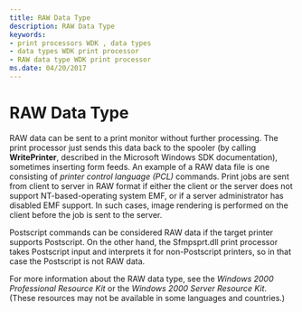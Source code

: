 ```yaml
---
title: RAW Data Type
description: RAW Data Type
keywords:
- print processors WDK , data types
- data types WDK print processor
- RAW data type WDK print processor
ms.date: 04/20/2017
---
```


# RAW Data Type





RAW data can be sent to a print monitor without further processing. The print processor just sends this data back to the spooler (by calling **WritePrinter**, described in the Microsoft Windows SDK documentation), sometimes inserting form feeds. An example of a RAW data file is one consisting of *printer control language (PCL)* commands. Print jobs are sent from client to server in RAW format if either the client or the server does not support NT-based-operating system EMF, or if a server administrator has disabled EMF support. In such cases, image rendering is performed on the client before the job is sent to the server.

Postscript commands can be considered RAW data if the target printer supports Postscript. On the other hand, the Sfmpsprt.dll print processor takes Postscript input and interprets it for non-Postscript printers, so in that case the Postscript is not RAW data.

For more information about the RAW data type, see the *Windows 2000 Professional Resource Kit* or the *Windows 2000 Server Resource Kit*. (These resources may not be available in some languages and countries.)

 

 




